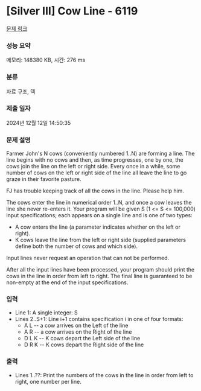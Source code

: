 # [Silver III] Cow Line - 6119 

[문제 링크](https://www.acmicpc.net/problem/6119) 

### 성능 요약

메모리: 148380 KB, 시간: 276 ms

### 분류

자료 구조, 덱

### 제출 일자

2024년 12월 12일 14:50:35

### 문제 설명

<p style="user-select: auto !important;">Farmer John's N cows (conveniently numbered 1..N) are forming a line. The line begins with no cows and then, as time progresses, one by one, the cows join the line on the left or right side. Every once in a while, some number of cows on the left or right side of the line all leave the line to go graze in their favorite pasture.</p>

<p style="user-select: auto !important;">FJ has trouble keeping track of all the cows in the line. Please help him.</p>

<p style="user-select: auto !important;">The cows enter the line in numerical order 1..N, and once a cow leaves the line she never re-enters it. Your program will be given S (1 <= S <= 100,000) input specifications; each appears on a single line and is one of two types:</p>

<ul style="user-select: auto !important;">
	<li style="user-select: auto !important;">A cow enters the line (a parameter indicates whether on the left or right).</li>
	<li style="user-select: auto !important;">K cows leave the line from the left or right side (supplied parameters define both the number of cows and which side).</li>
</ul>

<p style="user-select: auto !important;">Input lines never request an operation that can not be performed.</p>

<p style="user-select: auto !important;">After all the input lines have been processed, your program should print the cows in the line in order from left to right. The final line is guaranteed to be non-empty at the end of the input specifications.</p>

### 입력 

 <ul style="user-select: auto !important;">
	<li style="user-select: auto !important;">Line 1: A single integer: S</li>
	<li style="user-select: auto !important;">Lines 2..S+1: Line i+1 contains specification i in one of four formats:
	<ul style="user-select: auto !important;">
		<li style="user-select: auto !important;">A L -- a cow arrives on the Left of the line</li>
		<li style="user-select: auto !important;">A R -- a cow arrives on the Right of the line</li>
		<li style="user-select: auto !important;">D L K -- K cows depart the Left side of the line</li>
		<li style="user-select: auto !important;">D R K -- K cows depart the Right side of the line</li>
	</ul>
	</li>
</ul>

<p style="user-select: auto !important;"> </p>

### 출력 

 <ul style="user-select: auto !important;">
	<li style="user-select: auto !important;">Lines 1..??: Print the numbers of the cows in the line in order from left to right, one number per line.</li>
</ul>

<p style="user-select: auto !important;"> </p>

